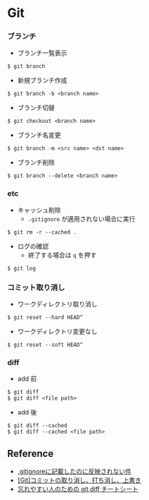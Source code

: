 # Git
### ブランチ
- ブランチ一覧表示
```
$ git branch
```
- 新規ブランチ作成
```
$ git branch -b <branch name>
```

- ブランチ切替
```
$ git checkout <branch name>
```

- ブランチ名変更
```
$ git branch -m <src name> <dst name>
```

- ブランチ削除
```
$ git branch --delete <branch name>
```

### etc
- キャッシュ削除
    - `.gitignore` が適用されない場合に実行
```
$ git rm -r --cached .
```
- ログの確認
    - 終了する場合は `q` を押す
```
$ git log
```

### コミット取り消し
- ワークディレクトリ取り消し
```
$ git reset --hard HEAD^
```
- ワークディレクトリ変更なし
```
$ git reset --soft HEAD^
```


### diff
- add 前
```
$ git diff
$ git diff <file path>
```
- add 後
```
$ git diff --cached
$ git diff --cached <file path>
```

## Reference
- [.gitignoreに記載したのに反映されない件](https://qiita.com/fuwamaki/items/3ed021163e50beab7154)
- [[Git]コミットの取り消し、打ち消し、上書き](https://qiita.com/shuntaro_tamura/items/06281261d893acf049ed)
- [忘れやすい人のための git diff チートシート](https://qiita.com/shibukk/items/8c9362a5bd399b9c56be)